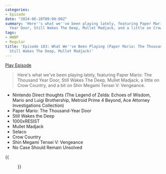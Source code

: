 ```yaml
---
categories:
- Episode
date: "2024-06-28T09:00:00Z"
summary: 'Here''s what we''ve been playing lately, featuring Paper Mario: The Thousand
  Year Door, Still Wakes The Deep, Mullet Madjack, and a little on Crow Country.'
tags:
- WWBP
- Regular
title: 'Episode 183: What We''ve Been Playing (Paper Mario: The Thousand Year Door,
  Still Wakes The Deep, Mullet Madjack)'
---
```


[Play Episode](https://www.patreon.com/posts/episode-183-what-107015027)
> Here's what we've been playing lately, featuring Paper Mario: The Thousand Year Door, Still Wakes The Deep, Mullet Madjack, a little on Crow Country, and a bit on Shin Megami Tensei V: Vengeance.

- Nintendo Direct thoughts (The Legend of Zelda: Echoes of Wisdom, Mario and Luigi Brothership, Metroid Prime 4 Beyond, Ace Attorney Investigations Collection)
- Paper Mario: The Thousand-Year Door
- Still Wakes the Deep
- 1000xRESIST
- Mullet Madjack
- Selaco
- Crow Country
- Shin Megami Tensei V: Vengeance
- No Case Should Remain Unsolved

{{<figure 
    src="/assets/images/salmon-roberts.jpeg" 
    caption="Image Credit: Bjorn" 
    alt="Salmon Roberts">}}